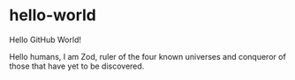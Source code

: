 # hello-world
Hello GitHub World!

Hello humans, I am Zod, ruler of the four known universes and conqueror of those that have yet to be discovered.
